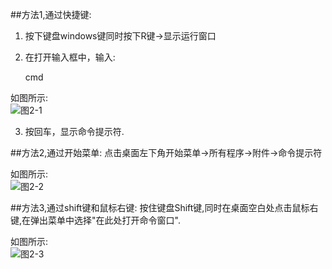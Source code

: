##方法1,通过快捷键:   

1. 按下键盘windows键同时按下R键->显示运行窗口
2. 在打开输入框中，输入:

	cmd

如图所示:   
![图2-1](../../img/windows/basic/2-1.png)   

3. 按回车，显示命令提示符.   

##方法2,通过开始菜单:
点击桌面左下角开始菜单->所有程序->附件->命令提示符

如图所示:   
![图2-2](../../img/windows/basic/2-2.png)   

##方法3,通过shift键和鼠标右键:
按住键盘Shift键,同时在桌面空白处点击鼠标右键,在弹出菜单中选择"在此处打开命令窗口".

如图所示:   
![图2-3](../../img/windows/basic/2-3.png)   